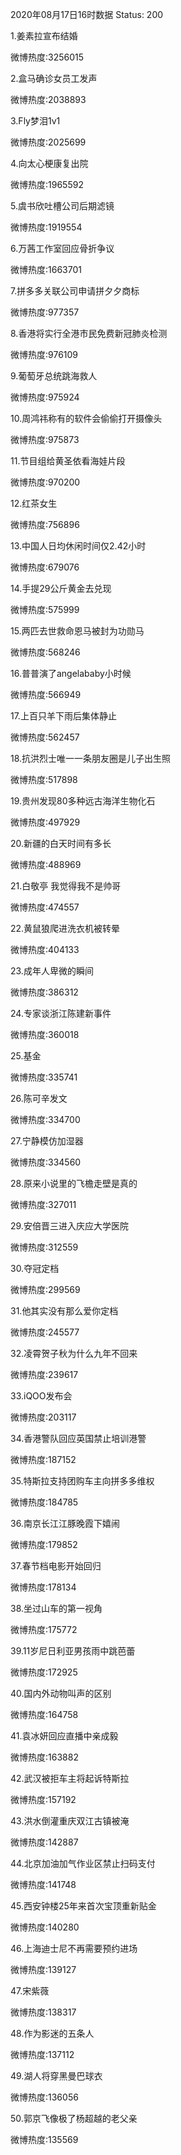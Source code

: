 2020年08月17日16时数据
Status: 200

1.姜素拉宣布结婚

微博热度:3256015

2.盒马确诊女员工发声

微博热度:2038893

3.Fly梦泪1v1

微博热度:2025699

4.向太心梗康复出院

微博热度:1965592

5.虞书欣吐槽公司后期滤镜

微博热度:1919554

6.万茜工作室回应骨折争议

微博热度:1663701

7.拼多多关联公司申请拼夕夕商标

微博热度:977357

8.香港将实行全港市民免费新冠肺炎检测

微博热度:976109

9.葡萄牙总统跳海救人

微博热度:975924

10.周鸿祎称有的软件会偷偷打开摄像头

微博热度:975873

11.节目组给黄圣依看海娃片段

微博热度:970200

12.红茶女生

微博热度:756896

13.中国人日均休闲时间仅2.42小时

微博热度:679076

14.手提29公斤黄金去兑现

微博热度:575999

15.两匹去世救命恩马被封为功勋马

微博热度:568246

16.普普演了angelababy小时候

微博热度:566949

17.上百只羊下雨后集体静止

微博热度:562457

18.抗洪烈士唯一一条朋友圈是儿子出生照

微博热度:517898

19.贵州发现80多种远古海洋生物化石

微博热度:497929

20.新疆的白天时间有多长

微博热度:488969

21.白敬亭 我觉得我不是帅哥

微博热度:474557

22.黄鼠狼爬进洗衣机被转晕

微博热度:404133

23.成年人卑微的瞬间

微博热度:386312

24.专家谈浙江陈建新事件

微博热度:360018

25.基金

微博热度:335741

26.陈可辛发文

微博热度:334700

27.宁静模仿加湿器

微博热度:334560

28.原来小说里的飞檐走壁是真的

微博热度:327011

29.安倍晋三进入庆应大学医院

微博热度:312559

30.夺冠定档

微博热度:299569

31.他其实没有那么爱你定档

微博热度:245577

32.凌霄贺子秋为什么九年不回来

微博热度:239617

33.iQOO发布会

微博热度:203117

34.香港警队回应英国禁止培训港警

微博热度:187152

35.特斯拉支持团购车主向拼多多维权

微博热度:184785

36.南京长江江豚晚霞下嬉闹

微博热度:179852

37.春节档电影开始回归

微博热度:178134

38.坐过山车的第一视角

微博热度:175772

39.11岁尼日利亚男孩雨中跳芭蕾

微博热度:172925

40.国内外动物叫声的区别

微博热度:164758

41.袁冰妍回应直播中亲成毅

微博热度:163882

42.武汉被拒车主将起诉特斯拉

微博热度:157192

43.洪水倒灌重庆双江古镇被淹

微博热度:142887

44.北京加油加气作业区禁止扫码支付

微博热度:141748

45.西安钟楼25年来首次宝顶重新贴金

微博热度:140280

46.上海迪士尼不再需要预约进场

微博热度:139127

47.宋紫薇

微博热度:138317

48.作为影迷的五条人

微博热度:137112

49.湖人将穿黑曼巴球衣

微博热度:136056

50.郭京飞像极了杨超越的老父亲

微博热度:135569

